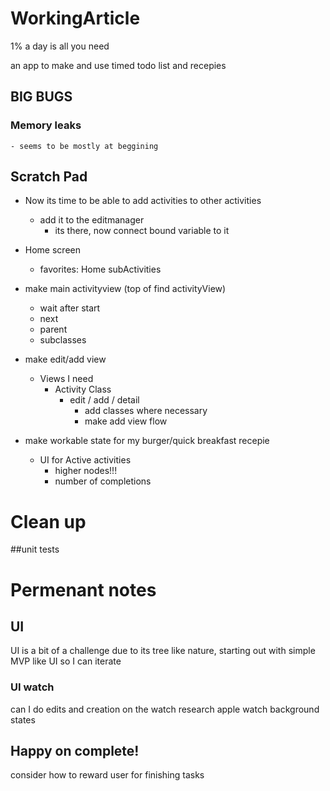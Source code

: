 # WorkingArticle
1% a day is all you need

an app to make and use timed todo list and recepies

## BIG BUGS
### Memory leaks
    - seems to be mostly at beggining

## Scratch Pad
- Now its time to be able to add activities to other activities
    - add it to the editmanager
        - its there, now connect bound variable to it
        
- Home screen
    - favorites: Home subActivities
    
- make main activityview (top of find activityView)
    - wait after start
    - next
    - parent 
    - subclasses

- make edit/add view
    - Views I need
        - Activity Class
            - edit / add / detail
                - add classes where necessary
                - make add view flow
    
    


- make workable state for my burger/quick breakfast recepie
    - UI for Active activities
        - higher nodes!!!
        - number of completions

# Clean up
##unit tests

# Permenant notes
## UI
UI is a bit of a challenge due to its tree like nature, starting out with 
simple MVP like UI so I can iterate

### UI watch
can I do edits and creation on the watch
research apple watch background states

## Happy on complete!
consider how to reward user for finishing tasks
